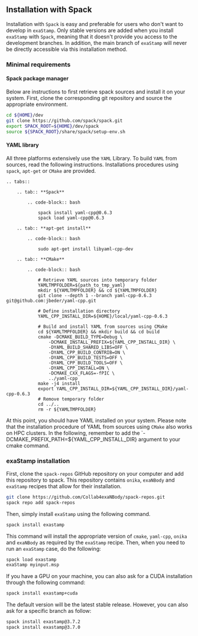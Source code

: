 ## Installation with Spack

Installation with `Spack` is easy and preferable for users who don't want to develop in `exaStamp`. Only stable versions are added when you install `exaStamp` with `Spack`, meaning that it doesn't provide you access to the development branches. In addition, the main branch of `exaStamp` will never be directly accessible via this installation method.

### Minimal requirements

#### Spack package manager

Below are instructions to first retrieve spack sources and install it on your system. First, clone the corresponding git repository and source the appropriate environment.

```bash
cd ${HOME}/dev
git clone https://github.com/spack/spack.git
export SPACK_ROOT=${HOME}/dev/spack
source ${SPACK_ROOT}/share/spack/setup-env.sh
```

#### YAML library

All three platforms extensively use the ``YAML`` Library. To build ``YAML`` from sources, read the following instructions. Installations procedures using `spack`, `apt-get` or `CMake` are provided.

```{eval-rst}
.. tabs::

    .. tab:: **Spack**
    
        .. code-block:: bash

            spack install yaml-cpp@0.6.3
            spack load yaml-cpp@0.6.3

    .. tab:: **apt-get install**

        .. code-block:: bash

            sudo apt-get install libyaml-cpp-dev

    .. tab:: **CMake**

        .. code-block:: bash

            # Retrieve YAML sources into temporary folder
            YAMLTMPFOLDER=${path_to_tmp_yaml}
            mkdir ${YAMLTMPFOLDER} && cd ${YAMLTMPFOLDER}
            git clone --depth 1 --branch yaml-cpp-0.6.3 git@github.com:jbeder/yaml-cpp.git

            # Define installation directory
            YAML_CPP_INSTALL_DIR=${HOME}/local/yaml-cpp-0.6.3

            # Build and install YAML from sources using CMake 
            cd ${YAMLTMPFOLDER} && mkdir build && cd build
            cmake -DCMAKE_BUILD_TYPE=Debug \
                -DCMAKE_INSTALL_PREFIX=${YAML_CPP_INSTALL_DIR} \
                -DYAML_BUILD_SHARED_LIBS=OFF \
                -DYAML_CPP_BUILD_CONTRIB=ON \
                -DYAML_CPP_BUILD_TESTS=OFF \
                -DYAML_CPP_BUILD_TOOLS=OFF \
                -DYAML_CPP_INSTALL=ON \
                -DCMAKE_CXX_FLAGS=-fPIC \
                ../yaml-cpp
            make -j4 install
            export YAML_CPP_INSTALL_DIR=${YAML_CPP_INSTALL_DIR}/yaml-cpp-0.6.3
            # Remove temporary folder
            cd ../..
            rm -r ${YAMLTMPFOLDER}            
```

At this point, you should have YAML installed on your system. Please note that the installation procedure of YAML from sources using `CMake` also works on HPC clusters. In the following, remember to add the `-DCMAKE_PREFIX_PATH=${YAML_CPP_INSTALL_DIR} argument to your cmake command.

### exaStamp installation

First, clone the `spack-repos` GitHub repository on your computer and add this repository to spack. This repository contains `onika`, `exaNBody` and `exaStamp` recipes that allow for their installation.

```bash
git clone https://github.com/Collab4exaNBody/spack-repos.git
spack repo add spack-repos
```

Then, simply install `exaStamp` using the following command.

```bash
spack install exastamp
```

This command will install the appropriate version of `cmake`, `yaml-cpp`, `onika` and `exaNBody` as required by the `exaStamp` recipe. Then, when you need to run an `exaStamp` case, do the following:

```bash
spack load exastamp
exaStamp myinput.msp
```

If you have a GPU on your machine, you can also ask for a CUDA installation through the following command:

```bash
spack install exastamp+cuda
```

The default version will be the latest stable release. However, you can also ask for a specific branch as follow:

```bash
spack install exastamp@3.7.2
spack install exastamp@3.7.0
```



